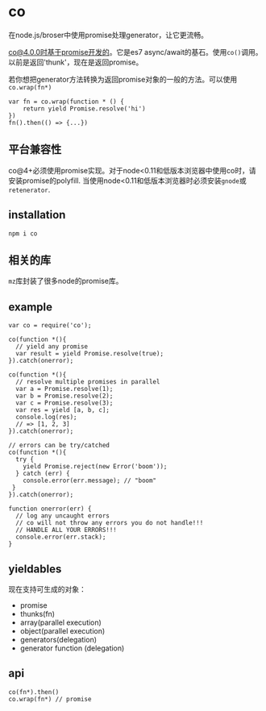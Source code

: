 # co

在node.js/broser中使用promise处理generator，让它更流畅。

co@4.0.0时基于promise开发的。它是es7 async/await的基石。使用`co()`调用。以前是返回'thunk'，现在是返回promise。

若你想把generator方法转换为返回promise对象的一般的方法。可以使用`co.wrap(fn*)`

```
var fn = co.wrap(function * () {
    return yield Promise.resolve('hi')
})
fn().then(() => {...})
```
## 平台兼容性

co@4+必须使用promise实现。对于node<0.11和低版本浏览器中使用co时，请安装promise的polyfill.
当使用node<0.11和低版本浏览器时必须安装`gnode`或`retenerator`.

## installation

`npm i co`

## 相关的库

`mz`库封装了很多node的promise库。

## example

```
var co = require('co');
 
co(function *(){
  // yield any promise
  var result = yield Promise.resolve(true);
}).catch(onerror);
 
co(function *(){
  // resolve multiple promises in parallel
  var a = Promise.resolve(1);
  var b = Promise.resolve(2);
  var c = Promise.resolve(3);
  var res = yield [a, b, c];
  console.log(res);
  // => [1, 2, 3]
}).catch(onerror);
 
// errors can be try/catched
co(function *(){
  try {
    yield Promise.reject(new Error('boom'));
  } catch (err) {
    console.error(err.message); // "boom"
 }
}).catch(onerror);
 
function onerror(err) {
  // log any uncaught errors
  // co will not throw any errors you do not handle!!!
  // HANDLE ALL YOUR ERRORS!!!
  console.error(err.stack);
}
```

## yieldables

现在支持可生成的对象：

- promise
- thunks(fn)
- array(parallel execution)
- object(parallel execution)
- generators(delegation)
- generator function (delegation)

## api

```
co(fn*).then()
co.wrap(fn*) // promise
```
